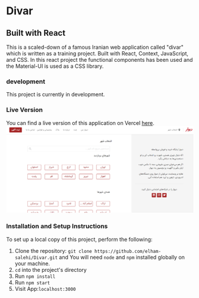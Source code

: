 # Divar 
## Built with React

This is a scaled-down of a famous Iranian web application called "divar" which is written as a training project. Built with React, Context, JavaScript, and CSS. In this react project the functional components has been used and the Material-UI is used as a CSS library.

### development
This project is currently in development.

### Live Version

You can find a live version of this application on Vercel [here](https://divar-elham-salehi.vercel.app).
![Divar Main Page](/public/images/Divar-screenshot.png)

### Installation and Setup Instructions

To set up a local copy of this project, perform the following:

  1. Clone the repository: `git clone https://github.com/elham-salehi/Divar.git` and You will need `node` and `npm` installed globally on your machine.
  2. `cd` into the project's directory
  3. Run `npm install`
  4. Run `npm start`
  5. Visit App:`localhost:3000`  
